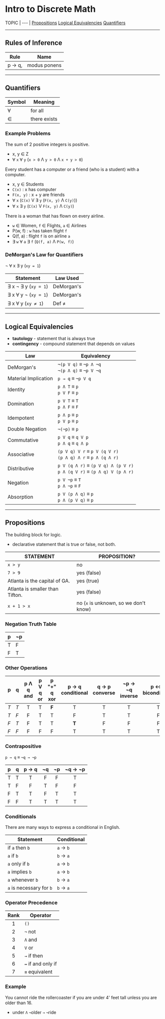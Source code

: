 # Intro to Discrete Math

TOPIC
| --- |
[Propositions](#propositions)
[Logical Equivalencies](#logical-equivalencies)
[Quantifiers](#quantifiers)

---
## Rules of Inference
Rule | Name
--- | ---
p -> q, | modus ponens

---
## Quantifiers

Symbol | Meaning
--- | ---
Ɐ | for all
∈ | there exists

### Example Problems
The sum of 2 positive integers is positive.  
- x, y ∈ Z
- Ɐ `x` Ɐ `y` (`x > 0` Λ `y > 0` Λ `x + y > 0`)

Every student has a computer or a friend (who is a student) with a computer.
- x, y ∈ Students
- `C(x)` : x has computer
- `F(x, y)` : x + y are friends
- Ɐ `x` (`C(x)` V ∃ `y` (`F(x, y)` Λ `C(y)`))
- Ɐ `x` ∃ `y` (`C(x)` V `F(x, y)` Λ `C(y)`)

There is a woman that has flown on every airline.
- `w` ∈ Women, `f` ∈ Flights, `a` ∈ Airlines
- P(w, f) : `w` has taken flight `f`
- Q(f, a) : flight `f` is on airline `a`
- ∃ `w` Ɐ `a` ∃ `f` (`Q(f, a)` Λ `P(w, f)`)

### DeMorgan's Law for Quantifiers
¬ Ɐ x ∃ y (`xy = 1`)

Statement | Law Used
--- | ---
∃ x ¬ ∃ y (`xy = 1`) | DeMorgan's
∃ x Ɐ y ¬ (`xy = 1`) | DeMorgan's
∃ x Ɐ y (`xy ≠ 1`) | Def ≠

---
## Logical Equivalencies
- **tautology** - statement that is always true
- **contingency** - compound statement that depends on values

Law | Equivalency
--- | ---
DeMorgan's | `¬(p V q)` ≡ `¬p Λ ¬q`<br>`¬(p Λ q)` ≡ `¬p V ¬q`
Material Implication | `p → q` ≡ `¬p V q`
Identity | `p Λ T` ≡ `p`<br>`p V F` ≡ `p`
Domination | `p V T` ≡ `T`<br>`p Λ F` ≡ `F`
Idempotent | `p Λ p` ≡ `p`<br>`p V p` ≡ `p`
Double Negation | `¬(¬p)` ≡ `p`
Commutative | `p V q` ≡ `q V p`<br>`p Λ q` ≡ `q Λ p`
Associative | `(p V q) V r` ≡ `p V (q V r)`<br>`(p Λ q) Λ r` ≡ `p Λ (q Λ r)`
Distributive | `p V (q Λ r)` ≡ `(p V q) Λ (p V r)`<br>`p Λ (q V r)` ≡ `(p Λ q) V (p Λ r)`
Negation | `p V ¬p` ≡ `T`<br>`p Λ ¬p` ≡ `F`
Absorption | `p V (p Λ q)` ≡ `p`<br>`p Λ (p V q)` ≡ `p`

---
## Propositions
The building block for logic.
- declarative statement that is true or false, not both.

STATEMENT | PROPOSITION?
--- | ---
`x > y` | no
`7 > 9` | yes (false)
Atlanta is the capital of GA. | yes (true)
Atlanta is smaller than Tifton. | yes (false)
`x + 1 > x` | no (`x` is unknown, so we don't know)

### Negation Truth Table
p | ¬p
--- | ---
T | F
F | T

### Other Operations
p   | q   | p Λ q<br>**and** | p V q<br>**or** | p "+" q<br>**xor** | p → q<br>**conditional** | q → p<br>**converse** | ¬p → ¬q<br>**inverse** | p ↔ q<br>**biconditional**
--- | --- | :---: | :---: | :---: | :---: | :---: | :---: | :---:
*T* | *T* | T     | T     | **F** | T     | T | T | T
*T* | *F* | F     | T     | T     | F     | T | T | F
*F* | *T* | F     | T     | T     | **T** | F | F | F
*F* | *F* | F     | F     | F     | T     | T | T | T

### Contrapositive
`p → q` ≡ `¬q → ¬p`

p   | q   | p → q | ¬q    | ¬p    | ¬q → ¬p
--- | --- | :---: | :---: | :---: | :---:
T   | T   | T     | F     | F     | T
T   | F   | F     | T     | F     | F
F   | T   | T     | F     | T     | T
F   | F   | T     | T     | T     | T

### Conditionals
There are many ways to express a conditional in English.

Statement | Conditional
--- | ---
if `a` then `b` | `a` → `b`
`a` if `b` | `b` → `a`
`a` only if `b` | `a` → `b`
`a` implies `b` | `a` → `b`
`a` whenever `b` | `b` → `a`
`a` is necessary for `b` | `b` → `a`

### Operator Precedence
Rank | Operator
:---: | ---
1 | `()`
2 | `¬` not
3 | `Λ` and
4 | `V` or
5 | `→` if then
6 | `↔` if and only if
7 | `≡` equivalent

### Example
You cannot ride the rollercoaster if you are under 4' feet tall unless you are older than 16.
- under `Λ` `¬`older `→` `¬`ride
